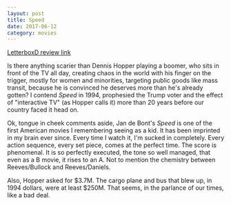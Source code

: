 ```yaml
---
layout: post
title: Speed 
date: 2017-06-12
category: movies
---
```

 
[LetterboxD review link](https://letterboxd.com/samarthbhaskar/film/speed/)

Is there anything scarier than Dennis Hopper playing a boomer, who sits in front of the TV all day, creating chaos in the world with his finger on the trigger, mostly for women and minorities, targeting public goods like mass transit, because he is convinced he deserves more than he's already gotten? I contend <em>Speed</em> in 1994, prophesied the Trump voter and the effect of "interactive TV" (as Hopper calls it) more than 20 years before our country faced it head on.

Ok, tongue in cheek comments aside, Jan de Bont's <em>Speed</em> is one of the first American movies I remembering seeing as a kid. It has been imprinted in my brain ever since. Every time I watch it, I'm sucked in completely. Every action sequence, every set piece, comes at the perfect time. The score is phenomenal. It is so perfectly executed, the tone so well managed, that even as a B movie, it rises to an A. Not to mention the chemistry between Reeves/Bullock and Reeves/Daniels. 

Also, Hopper asked for $3.7M. The cargo plane and bus that blew up, in 1994 dollars, were at least $250M. That seems, in the parlance of our times, like a bad deal.